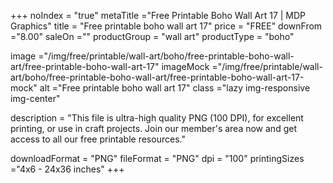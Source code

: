 +++
noIndex = "true"
metaTitle ="Free Printable Boho Wall Art 17 | MDP Graphics"
title = "Free printable boho wall art 17"
price = "FREE"
downFrom ="8.00"
saleOn =""
productGroup = "wall art"
productType = "boho"

image ="/img/free/printable/wall-art/boho/free-printable-boho-wall-art/free-printable-boho-wall-art-17"
imageMock ="/img/free/printable/wall-art/boho/free-printable-boho-wall-art/free-printable-boho-wall-art-17-mock"
alt ="Free printable boho wall art 17"
class ="lazy img-responsive img-center"

description = "This file is ultra-high quality PNG (100 DPI), for excellent printing, or use in craft projects. Join our member's area now and get access to all our free printable resources."

downloadFormat = "PNG"
fileFormat = "PNG"
dpi = "100"
printingSizes ="4x6 - 24x36 inches"
+++


